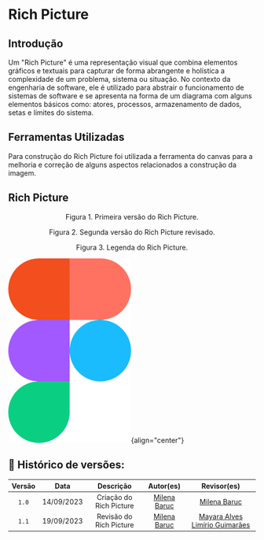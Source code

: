 # Rich Picture

## Introdução

Um "Rich Picture" é uma representação visual que combina elementos gráficos e textuais para capturar de forma abrangente e holística a complexidade de um problema, sistema ou situação. No contexto da engenharia de software, ele é utilizado para abstrair o funcionamento de sistemas de software e se apresenta na forma de um diagrama com alguns elementos básicos como: atores, processos, armazenamento de dados, setas e limites do sistema. 

## Ferramentas Utilizadas
 Para construção do Rich Picture foi utilizada a ferramenta do canvas para a melhoria e correção de alguns aspectos relacionados a construção da imagem.

 ## Rich Picture

 <p align="center"> Figura 1. Primeira versão do Rich Picture.</p>


 <p align="center"> Figura 2. Segunda versão do Rich Picture revisado.</p>


 <p align="center"> Figura 3. Legenda do Rich Picture.</p>
     
![Rich Picture](../assets/figma.png){align="center"}
 


## 📑 Histórico de versões:

 Versão  |    Data    |                        Descrição                        |                                             Autor(es)                                             |                  Revisor(es)                   
 :-----: | :--------: | :-----------------------------------------------------: | :-----------------------------------------------------------------------------------------------: | :--------------------------------------------: 
  `1.0`  | 14/09/2023 |            Criação do Rich Picture            | [Milena Baruc](https://github.com/MilenaBaruc) | [Milena Baruc](https://github.com/MilenaBaruc)
  `1.1`  | 19/09/2023 |            Revisão do Rich Picture            | [Milena Baruc](https://github.com/MilenaBaruc) | [Mayara Alves](https://github.com/Mayara-tech) [Limírio Guimarães](https://github.com/LimirioGuimaraes)
